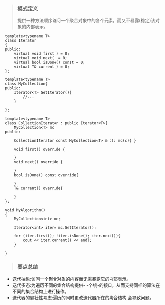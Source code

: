 > ### 模式定义
> 提供一种方法顺序访问一个聚合对象中的各个元素，而又不暴露(稳定)该对象的内部表示。

```
template<typename T>
class Iterator
{
public:
    virtual void first() = 0;
    virtual void next() = 0;
    virtual bool isDone() const = 0;
    virtual T& current() = 0;
};
```

```
template<typename T>
class MyCollection{ 
public: 
    Iterator<T> GetIterator(){
        //...
    }
    
};
```
```
template<typename T>
class CollectionIterator : public Iterator<T>{
    MyCollection<T> mc;
public:
    
    CollectionIterator(const MyCollection<T> & c): mc(c){ }
    
    void first() override {
        
    }
    void next() override {
        
    }
    bool isDone() const override{
        
    }
    T& current() override{
        
    }
};
```
```
void MyAlgorithm()
{
    MyCollection<int> mc;
    
    Iterator<int> iter= mc.GetIterator();
    
    for (iter.first(); !iter.isDone(); iter.next()){
        cout << iter.current() << endl;
    }
    
}
```

> ### 要点总结
* 迭代抽象:访问一个聚合对象的内容而无需暴露它的内部表示。
* 迭代多态:为遍历不同的集合结构提供- -个统-的接口，从而支持同样的算法在不同的集合结构上进行操作。
* 迭代器的健壮性考虑:遍历的同时更改迭代器所在的集合结构,会导致问题。

